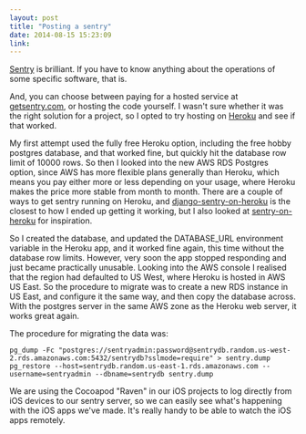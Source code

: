 ```yaml
---
layout: post
title: "Posting a sentry"
date: 2014-08-15 15:23:09
link:
---
```

[Sentry](https://github.com/getsentry/sentry) is brilliant. If you have to know anything about the operations of some specific software, that is.

And, you can choose between paying for a hosted service at [getsentry.com](https://getsentry.com/), or hosting the code yourself. I wasn't sure whether it was the right solution for a project, so I opted to try hosting on [Heroku](https://heroku.com) and see if that worked.

My first attempt used the fully free Heroku option, including the free hobby postgres database, and that worked fine, but quickly hit the database row limit of 10000 rows. So then I looked into the new AWS RDS Postgres option, since AWS has more flexible plans generally than Heroku, which means you pay either more or less depending on your usage, where Heroku makes the price more stable from month to month. There are a couple of ways to get sentry running on Heroku, and [django-sentry-on-heroku](https://github.com/doptio/django-sentry-on-heroku) is the closest to how I ended up getting it working, but I also looked at [sentry-on-heroku](https://github.com/fastmonkeys/sentry-on-heroku) for inspiration.

So I created the database, and updated the DATABASE_URL environment variable in the Heroku app, and it worked fine again, this time without the database row limits. However, very soon the app stopped responding and just became practically unusable. Looking into the AWS console I realised that the region had defaulted to US West, where Heroku is hosted in AWS US East. So the procedure to migrate was to create a new RDS instance in US East, and configure it the same way, and then copy the database across. With the postgres server in the same AWS zone as the Heroku web server, it works great again.

The procedure for migrating the data was:

```
pg_dump -Fc "postgres://sentryadmin:password@sentrydb.random.us-west-2.rds.amazonaws.com:5432/sentrydb?sslmode=require" > sentry.dump
pg_restore --host=sentrydb.random.us-east-1.rds.amazonaws.com --username=sentryadmin --dbname=sentrydb sentry.dump
```

We are using the Cocoapod "Raven" in our iOS projects to log directly from iOS devices to our sentry server, so we can easily see what's happening with the iOS apps we've made. It's really handy to be able to watch the iOS apps remotely.
